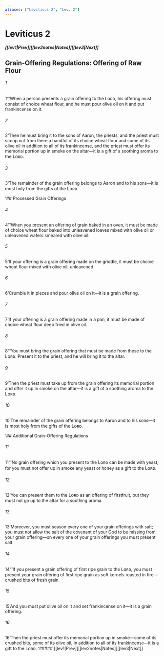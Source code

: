 ```yaml
---
aliases: ["Leviticus 2", "Lev. 2"]
---
```

# Leviticus 2
##### <span class=arrow-left></span>[[lev1|Prev]]<span class=navigation-separator></span>[[lev2notes|Notes]]<span class=navigation-separator></span>[[lev3|Next]]<span class=arrow-right></span>
## Grain-Offering Regulations: Offering of Raw Flour
###### 1
<span class=verse-first>1</span>“‘When a person presents a grain offering to the Lᴏʀᴅ, his offering must consist of choice wheat flour, and he must pour olive oil on it and put frankincense on it.
###### 2
<span class=verse-body>2</span>‘Then he must bring it to the sons of Aaron, the priests, and the priest must scoop out from there a handful of its choice wheat flour and some of its olive oil in addition to all of its frankincense, and the priest must offer its memorial portion up in smoke on the altar—it is a gift of a soothing aroma to the Lᴏʀᴅ.
###### 3
<span class=verse-body>3</span>‘The remainder of the grain offering belongs to Aaron and to his sons—it is most holy from the gifts of the Lᴏʀᴅ.
<div class=paragraph-break></div>

‘## Processed Grain Offerings
<div class=paragraph-break></div>

###### 4
<span class=verse-first>4</span>“‘When you present an offering of grain baked in an oven, it must be made of choice wheat flour baked into unleavened loaves mixed with olive oil or unleavened wafers smeared with olive oil.
###### 5
<span class=verse-body>5</span>‘If your offering is a grain offering made on the griddle, it must be choice wheat flour mixed with olive oil, unleavened.
###### 6
<span class=verse-body>6</span>‘Crumble it in pieces and pour olive oil on it—it is a grain offering.
###### 7
<span class=verse-body>7</span>‘If your offering is a grain offering made in a pan, it must be made of choice wheat flour deep fried in olive oil.
###### 8
<span class=verse-body>8</span>“‘You must bring the grain offering that must be made from these to the Lᴏʀᴅ. Present it to the priest, and he will bring it to the altar.
###### 9
<span class=verse-body>9</span>‘Then the priest must take up from the grain offering its memorial portion and offer it up in smoke on the altar—it is a gift of a soothing aroma to the Lᴏʀᴅ.
###### 10
<span class=verse-body>10</span>‘The remainder of the grain offering belongs to Aaron and to his sons—it is most holy from the gifts of the Lᴏʀᴅ.
<div class=paragraph-break></div>

‘## Additional Grain-Offering Regulations
<div class=paragraph-break></div>

###### 11
<span class=verse-first>11</span>“‘No grain offering which you present to the Lᴏʀᴅ can be made with yeast, for you must not offer up in smoke any yeast or honey as a gift to the Lᴏʀᴅ.
###### 12
<span class=verse-body>12</span>‘You can present them to the Lᴏʀᴅ as an offering of firstfruit, but they must not go up to the altar for a soothing aroma.
###### 13
<span class=verse-body>13</span>‘Moreover, you must season every one of your grain offerings with salt; you must not allow the salt of the covenant of your God to be missing from your grain offering—on every one of your grain offerings you must present salt.
<div class=paragraph-break></div>

###### 14
<span class=verse-first>14</span>“‘If you present a grain offering of first ripe grain to the Lᴏʀᴅ, you must present your grain offering of first ripe grain as soft kernels roasted in fire—crushed bits of fresh grain.
###### 15
<span class=verse-body>15</span>‘And you must put olive oil on it and set frankincense on it—it is a grain offering.
###### 16
<span class=verse-body>16</span>‘Then the priest must offer its memorial portion up in smoke—some of its crushed bits, some of its olive oil, in addition to all of its frankincense—it is a gift to the Lᴏʀᴅ.
<span class=arrow-right></span>‘##### <span class=arrow-left></span>[[lev1|Prev]]<span class=navigation-separator></span>[[lev2notes|Notes]]<span class=navigation-separator></span>[[lev3|Next]]